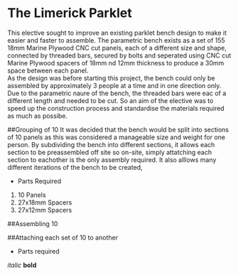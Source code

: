 # The Limerick Parklet
This elective sought to improve an existing parklet bench design to make it easier and faster to assemble. The parametric bench exists as a set of 155 18mm Marine Plywood CNC cut panels, each of a different size and shape, connected by threaded bars, secured by bolts and seperated using CNC cut Marine Plywood spacers of 18mm nd 12mm thickness to produce a 30mm space between each panel.  
As the design was before starting this project, the bench could only be assembled by approximately 3 people at a time and in one direction only. Due to the parametric naure of the bench, the threaded bars were eac of a different length and needed to be cut. So an aim of the elective was to speed up the construction process and standardise the materials required as much as possibe. 

##Grouping of 10 
It was decided that the bench would be split into sections of 10 panels as this was considered a manageable size and weight for one person. By subdividing the bench into different sections, it allows each section to be preassembled off site so on-site, simply attatching each section to eachother is the only assembly required. It also alllows many different iterations of the bench to be created,

  * Parts Required
   1. 10 Panels
   2. 27x18mm Spacers
   3. 27x12mm Spacers
    
##Assembling 10

##Attaching each set of 10 to another
  * Parts required

_italic_
**bold** 
